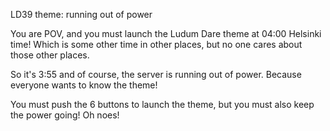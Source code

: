 
LD39 theme: running out of power

You are POV, and you must launch the Ludum Dare theme at 04:00 Helsinki time! Which is some other time in other places, but no one cares about those other places.

So it's 3:55 and of course, the server is running out of power. Because everyone wants to know the theme!

You must push the 6 buttons to launch the theme, but you must also keep the power going! Oh noes! 
